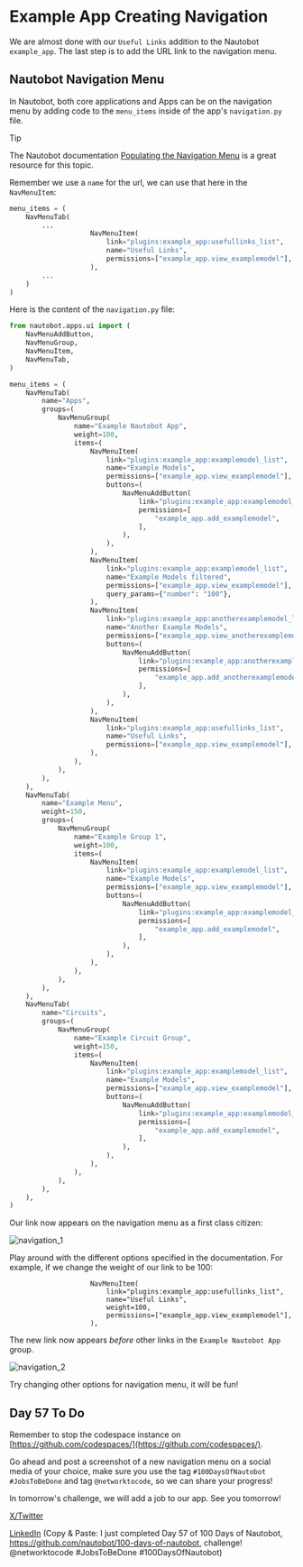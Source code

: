 # Example App Creating Navigation

We are almost done with our `Useful Links` addition to the Nautobot `example_app`. The last step is to add the URL link to the navigation menu. 

## Nautobot Navigation Menu

In Nautobot, both core applications and Apps can be on the navigation menu by adding code to the `menu_items` inside of the app's `navigation.py` file. 

> [!TIP]
> The Nautobot documentation [Populating the Navigation Menu](https://docs.nautobot.com/projects/core/en/stable/development/core/navigation-menu/) is a great resource for this topic. 

Remember we use a `name` for the url, we can use that here in the `NavMenuItem`: 

```python navigation.py
menu_items = (
    NavMenuTab(
        ...
                    NavMenuItem(
                        link="plugins:example_app:usefullinks_list",
                        name="Useful Links",
                        permissions=["example_app.view_examplemodel"],
                    ),  
        ...
    )
)
```

Here is the content of the `navigation.py` file:

```python navigation.py
from nautobot.apps.ui import (
    NavMenuAddButton,
    NavMenuGroup,
    NavMenuItem,
    NavMenuTab,
)

menu_items = (
    NavMenuTab(
        name="Apps",
        groups=(
            NavMenuGroup(
                name="Example Nautobot App",
                weight=100,
                items=(
                    NavMenuItem(
                        link="plugins:example_app:examplemodel_list",
                        name="Example Models",
                        permissions=["example_app.view_examplemodel"],
                        buttons=(
                            NavMenuAddButton(
                                link="plugins:example_app:examplemodel_add",
                                permissions=[
                                    "example_app.add_examplemodel",
                                ],
                            ),
                        ),
                    ),
                    NavMenuItem(
                        link="plugins:example_app:examplemodel_list",
                        name="Example Models filtered",
                        permissions=["example_app.view_examplemodel"],
                        query_params={"number": "100"},
                    ),
                    NavMenuItem(
                        link="plugins:example_app:anotherexamplemodel_list",
                        name="Another Example Models",
                        permissions=["example_app.view_anotherexamplemodel"],
                        buttons=(
                            NavMenuAddButton(
                                link="plugins:example_app:anotherexamplemodel_add",
                                permissions=[
                                    "example_app.add_anotherexamplemodel",
                                ],
                            ),
                        ),
                    ),
                    NavMenuItem(
                        link="plugins:example_app:usefullinks_list",
                        name="Useful Links",
                        permissions=["example_app.view_examplemodel"],
                    ),
                ),
            ),
        ),
    ),
    NavMenuTab(
        name="Example Menu",
        weight=150,
        groups=(
            NavMenuGroup(
                name="Example Group 1",
                weight=100,
                items=(
                    NavMenuItem(
                        link="plugins:example_app:examplemodel_list",
                        name="Example Models",
                        permissions=["example_app.view_examplemodel"],
                        buttons=(
                            NavMenuAddButton(
                                link="plugins:example_app:examplemodel_add",
                                permissions=[
                                    "example_app.add_examplemodel",
                                ],
                            ),
                        ),
                    ),
                ),
            ),
        ),
    ),
    NavMenuTab(
        name="Circuits",
        groups=(
            NavMenuGroup(
                name="Example Circuit Group",
                weight=150,
                items=(
                    NavMenuItem(
                        link="plugins:example_app:examplemodel_list",
                        name="Example Models",
                        permissions=["example_app.view_examplemodel"],
                        buttons=(
                            NavMenuAddButton(
                                link="plugins:example_app:examplemodel_add",
                                permissions=[
                                    "example_app.add_examplemodel",
                                ],
                            ),
                        ),
                    ),
                ),
            ),
        ),
    ),
)
```

Our link now appears on the navigation menu as a first class citizen: 

![navigation_1](images/navigation_1.png)

Play around with the different options specified in the documentation. For example, if we change the weight of our link to be 100: 

```
                    NavMenuItem(
                        link="plugins:example_app:usefullinks_list",
                        name="Useful Links",
                        weight=100,
                        permissions=["example_app.view_examplemodel"],
                    ),
```

The new link now appears *before* other links in the `Example Nautobot App` group. 

![navigation_2](images/navigation_2.png)

Try changing other options for navigation menu, it will be fun! 

## Day 57 To Do

Remember to stop the codespace instance on [https://github.com/codespaces/](https://github.com/codespaces/). 

Go ahead and post a screenshot of a new navigation menu on a social media of your choice, make sure you use the tag `#100DaysOfNautobot` `#JobsToBeDone` and tag `@networktocode`, so we can share your progress! 

In tomorrow's challenge, we will add a job to our app. See you tomorrow! 

[X/Twitter](<https://twitter.com/intent/tweet?url=https://github.com/nautobot/100-days-of-nautobot&text=I+just+completed+Day+57+of+the+100+days+of+nautobot+challenge+!&hashtags=100DaysOfNautobot,JobsToBeDone>)

[LinkedIn](https://www.linkedin.com/) (Copy & Paste: I just completed Day 57 of 100 Days of Nautobot, https://github.com/nautobot/100-days-of-nautobot, challenge! @networktocode #JobsToBeDone #100DaysOfNautobot) 
